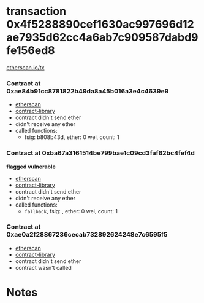 # transaction 0x4f5288890cef1630ac997696d12ae7935d62cc4a6ab7c909587dabd9fe156ed8

[etherscan.io/tx](https://etherscan.io/tx/0x4f5288890cef1630ac997696d12ae7935d62cc4a6ab7c909587dabd9fe156ed8)


### Contract at 0xae84b91cc8781822b49da8a45b016a3e4c4639e9

* [etherscan](https://etherscan.io/address/0xae84b91cc8781822b49da8a45b016a3e4c4639e9)
* [contract-library](https://contract-library.com/contracts/Ethereum/ae84b91cc8781822b49da8a45b016a3e4c4639e9)
* contract didn't send ether
* didn't receive any ether
* called functions:
    * fsig: b808b43d, ether: 0 wei, count: 1


### Contract at 0xba67a3161514be799bae1c09cd3faf62bc4fef4d

**flagged vulnerable**

* [etherscan](https://etherscan.io/address/0xba67a3161514be799bae1c09cd3faf62bc4fef4d)
* [contract-library](https://contract-library.com/contracts/Ethereum/ba67a3161514be799bae1c09cd3faf62bc4fef4d)
* contract didn't send ether
* didn't receive any ether
* called functions:
    * `fallback`, fsig: , ether: 0 wei, count: 1


### Contract at 0xae0a2f28867236cecab732892624248e7c6595f5

* [etherscan](https://etherscan.io/address/0xae0a2f28867236cecab732892624248e7c6595f5)
* [contract-library](https://contract-library.com/contracts/Ethereum/ae0a2f28867236cecab732892624248e7c6595f5)
* contract didn't send ether
* contract wasn't called

# Notes

